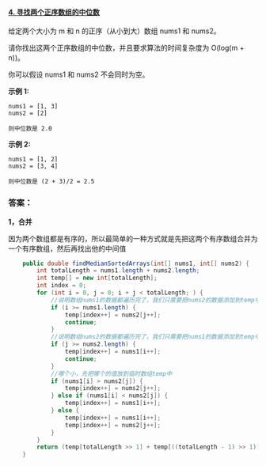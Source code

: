 #### [4. 寻找两个正序数组的中位数](https://leetcode-cn.com/problems/median-of-two-sorted-arrays/)

给定两个大小为 m 和 n 的正序（从小到大）数组 nums1 和 nums2。

请你找出这两个正序数组的中位数，并且要求算法的时间复杂度为 O(log(m + n))。

你可以假设 nums1 和 nums2 不会同时为空。

**示例 1:**

```
nums1 = [1, 3]
nums2 = [2]

则中位数是 2.0
```

**示例 2:**

```
nums1 = [1, 2]
nums2 = [3, 4]

则中位数是 (2 + 3)/2 = 2.5
```



### 答案：

**1，合并**

因为两个数组都是有序的，所以最简单的一种方式就是先把这两个有序数组合并为一个有序数组，然后再找出他的中间值

```java
    public double findMedianSortedArrays(int[] nums1, int[] nums2) {
        int totalLength = nums1.length + nums2.length;
        int temp[] = new int[totalLength];
        int index = 0;
        for (int i = 0, j = 0; i + j < totalLength; ) {
            //说明数组nums1的数据都遍历完了，我们只需要把nums2的数据添加到temp中即可
            if (i >= nums1.length) {
                temp[index++] = nums2[j++];
                continue;
            }
            //说明数组nums2的数据都遍历完了，我们只需要把nums1的数据添加到temp中即可
            if (j >= nums2.length) {
                temp[index++] = nums1[i++];
                continue;
            }
            //哪个小，先把哪个的值放到临时数组temp中
            if (nums1[i] > nums2[j]) {
                temp[index++] = nums2[j++];
            } else if (nums1[i] < nums2[j]) {
                temp[index++] = nums1[i++];
            } else {
                temp[index++] = nums1[i++];
                temp[index++] = nums2[j++];
            }
        }
        return (temp[totalLength >> 1] + temp[((totalLength - 1) >> 1)]) * .5;
    }
```









